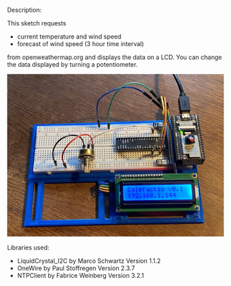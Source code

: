 Description:

This sketch requests 

* current temperature and wind speed 
* forecast of wind speed (3 hour time interval)

from openweathermap.org and displays the data on a LCD. You can change the data displayed by turning a potentiometer.

<p align="center">
  <img src="https://github.com/sensorius/Calefactio/blob/main/Blobs/Calefactio_DMI_Weather_Station-01.jpg?raw=true" alt="DMI Weather Station"/>
</p>

Libraries used:

* LiquidCrystal_I2C by Marco Schwartz Version 1.1.2
* OneWire by Paul Stoffregen Version 2.3.7
* NTPClient by Fabrice Weinberg Version 3.2.1
